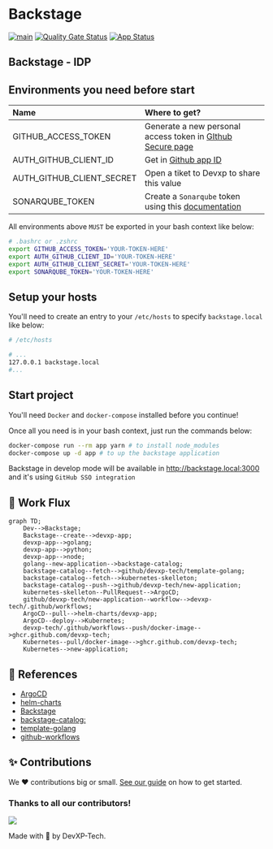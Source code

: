 # Backstage

[![main](https://github.com/devxp-tech/backstage/actions/workflows/main.yaml/badge.svg)](https://github.com/devxp-tech/backstage/actions/workflows/main.yaml)
[![Quality Gate Status](https://sonar.diegoluisi.eti.br/api/project_badges/measure?project=backstage&metric=alert_status&token=6b826098cc984faf7c32b5f980fc84ac0e3b2880)](https://sonar.diegoluisi.eti.br/dashboard?id=backstage)
[![App Status](https://argocd.diegoluisi.eti.br/api/badge?name=prd-backstage&revision=true)](https://argocd.diegoluisi.eti.br/applications/prd-backstage)

## Backstage - IDP

## Environments you need before start

| Name                      | Where to get?                                                                                                   |
| :------------------------ | :-------------------------------------------------------------------------------------------------------------- |
| GITHUB_ACCESS_TOKEN       | Generate a new personal access token in [GIthub Secure page](https://github.com/settings/tokens)                |
| AUTH_GITHUB_CLIENT_ID     | Get in [Github app ID](https://github.com/organizations/devxp-tech/settings/applications/1927877)             |
| AUTH_GITHUB_CLIENT_SECRET | Open a tiket to Devxp to share this value                                                                       |
| SONARQUBE_TOKEN           | Create a `Sonarqube` token using this [documentation](https://docs.sonarqube.org/latest/user-guide/user-token/) |

All environments above `MUST` be exported in your bash context like below:

```sh
# .bashrc or .zshrc
export GITHUB_ACCESS_TOKEN='YOUR-TOKEN-HERE'
export AUTH_GITHUB_CLIENT_ID='YOUR-TOKEN-HERE'
export AUTH_GITHUB_CLIENT_SECRET='YOUR-TOKEN-HERE'
export SONARQUBE_TOKEN='YOUR-TOKEN-HERE'
```

## Setup your hosts

You'll need to create an entry to your `/etc/hosts` to specify `backstage.local` like below:

```sh
# /etc/hosts

# ...
127.0.0.1 backstage.local
#...

```

## Start project

You'll need `Docker` and `docker-compose` installed before you continue!

Once all you need is in your bash context, just run the commands below:

```sh
docker-compose run --rm app yarn # to install node_modules
docker-compose up -d app # to up the backstage application
```

Backstage in develop mode will be available in <http://backstage.local:3000> and it's using `GitHub SSO integration`


## 🚦 Work Flux

```mermaid
graph TD;
    Dev-->Backstage;
    Backstage--create-->devxp-app;
    devxp-app-->golang;
    devxp-app-->python;
    devxp-app-->node;
    golang--new-application-->backstage-catalog;
    backstage-catalog--fetch-->github/devxp-tech/template-golang;
    backstage-catalog--fetch-->kubernetes-skelleton;
    backstage-catalog--push-->github/devxp-tech/new-application;
    kubernetes-skelleton--PullRequest-->ArgoCD;
    github/devxp-tech/new-application--workflow-->devxp-tech/.github/workflows;
    ArgoCD--pull-->helm-charts/devxp-app;
    ArgoCD--deploy-->Kubernetes;
    devxp-tech/.github/workflows--push/docker-image-->ghcr.github.com/devxp-tech;
    Kubernetes--pull/docker-image-->ghcr.github.com/devxp-tech;
    Kubernetes-->new-application;
```

## 🧩 References 

- [ArgoCD](https://github.com/devxp-tech/gitops)
- [helm-charts](https://github.com/devxp-tech/helm-charts)
- [Backstage](https://github.com/devxp-tech/backstage)
- [backstage-catalog:](https://github.com/devxp-tech/backstage-catalog)
- [template-golang](https://github.com/devxp-tech/template-golang)
- [github-workflows](https://github.com/devxp-tech/.github)


## ✨ Contributions

We ❤️ contributions big or small. [See our guide](contributing.md) on how to get started.

### Thanks to all our contributors!

<a href="https://github.com/devxp-tech/backstage/graphs/contributors">
  <img src="https://contrib.rocks/image?repo=devxp-tech/backstage" />
</a>

Made with 💜 by DevXP-Tech.
